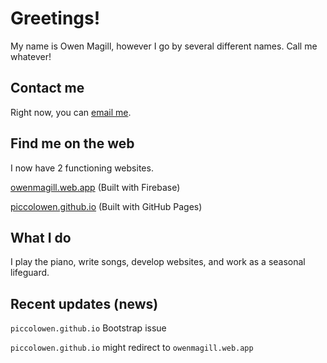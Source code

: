 # Greetings!

My name is Owen Magill, however I go by several different names. Call me whatever!

## Contact me

Right now, you can [email me](mailto:piccolowen@gmail.com).

## Find me on the web

I now have 2 functioning websites.

[owenmagill.web.app](https://owenmagill.web.app) (Built with Firebase)

[piccolowen.github.io](https://piccolowen.github.io) (Built with GitHub Pages)

## What I do

I play the piano, write songs, develop websites, and work as a seasonal lifeguard.

## Recent updates (news)

`piccolowen.github.io` Bootstrap issue

`piccolowen.github.io` might redirect to `owenmagill.web.app`
